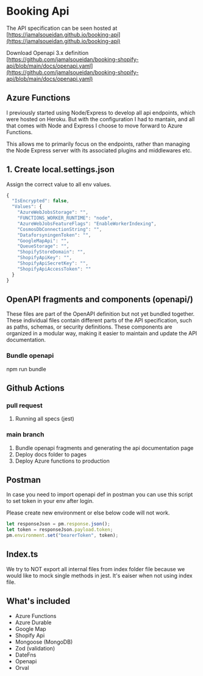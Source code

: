 # Booking Api

The API specification can be seen hosted at [https://jamalsoueidan.github.io/booking-api](https://jamalsoueidan.github.io/booking-api)

Download Openapi 3.x definition [https://github.com/jamalsoueidan/booking-shopify-api/blob/main/docs/openapi.yaml](https://github.com/jamalsoueidan/booking-shopify-api/blob/main/docs/openapi.yaml)

## Azure Functions

I previously started using Node/Express to develop all api endpoints, which were hosted on Heroku. But with the configuration I had to mantain, and all that comes with Node and Express I choose to move forward to Azure Functions.

This allows me to primarily focus on the endpoints, rather than managing the Node Express server with its associated plugins and middlewares etc.

## 1. Create local.settings.json

Assign the correct value to all env values.

```js
{
  "IsEncrypted": false,
  "Values": {
    "AzureWebJobsStorage": "",
    "FUNCTIONS_WORKER_RUNTIME": "node",
    "AzureWebJobsFeatureFlags": "EnableWorkerIndexing",
    "CosmosDbConnectionString": "",
    "DataforsyningenToken": "",
    "GoogleMapApi": "",
    "QueueStorage": "",
    "ShopifyStoreDomain": "",
    "ShopifyApiKey": "",
    "ShopifyApiSecretKey": "",
    "ShopifyApiAccessToken": ""
  }
}

```

## OpenAPI fragments and components (openapi/)

These files are part of the OpenAPI definition but not yet bundled together. These individual files contain different parts of the API specification, such as paths, schemas, or security definitions. These components are organized in a modular way, making it easier to maintain and update the API documentation.

### Bundle openapi

npm run bundle

## Github Actions

### pull request

1. Running all specs (jest)

### main branch

1. Bundle openapi fragments and generating the api documentation page
2. Deploy docs folder to pages
3. Deploy Azure functions to production

## Postman

In case you need to import openapi def in postman you can use this script to set token in your env after login.

Please create new environment or else below code will not work.

```js
let responseJson = pm.response.json();
let token = responseJson.payload.token;
pm.environment.set("bearerToken", token);
```

## Index.ts

We try to NOT export all internal files from index folder file because we would like to mock single methods in jest.
It's eaiser when not using index file.

## What's included

- Azure Functions
- Azure Durable
- Google Map
- Shopify Api
- Mongoose (MongoDB)
- Zod (validation)
- DateFns
- Openapi
- Orval
